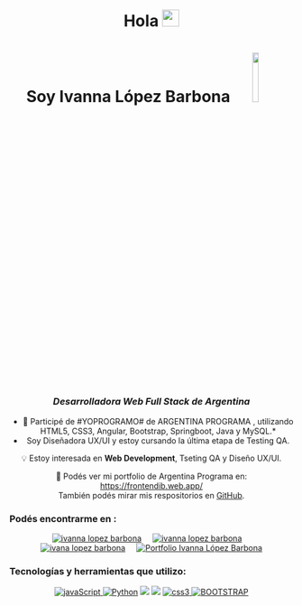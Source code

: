 


<h1 align="center">Hola  <img src="https://github.com/TheDudeThatCode/TheDudeThatCode/blob/master/Assets/Hi.gif" width="30px">
<h1 align="center">Soy Ivanna López Barbona <a href="#"><img width="15%" height="auto" text-align="center" src="http://www.gifss.es/informatica/informaticos/chica-ordenador.gif" height="10px"/></a></h1> 
<h3 align="center"><i>Desarrolladora Web Full Stack de Argentina</i></h3> 


<!--Contador de visitas-->
<p></p>
<p></p>


<div align="center">


- 🚀 Participé de #YOPROGRAMO# de ARGENTINA PROGRAMA , utilizando HTML5, CSS3, Angular, Bootstrap, Springboot, Java y MySQL.*
- Soy Diseñadora UX/UI y estoy cursando la última etapa de Testing QA.

💡 Estoy interesada en **Web Development**, Tseting QA y Diseño UX/UI.

💼 Podés ver mi portfolio de Argentina Programa en: https://frontendib.web.app/ <br> También podés mirar mis respositorios en [GitHub](https://github.com/Ivanna49?tab=repositories).

<h3 align="left">Podés encontrarme en :</h3>
<p align="left">
  <p align="center">
  <a target="_blank" href="https://www.linkedin.com/in/ivanna-lopez-barbona/"><img src="https://img.shields.io/badge/linkedin-%230077B5.svg?&style=for-the-badge&logo=linkedin&logoColor=white" alt="ivanna lopez barbona" /></a>&nbsp;&nbsp;&nbsp;&nbsp;
  <a href="mailto:ivibarbona@gmail.com"><img src="https://img.shields.io/badge/gmail-%23D14836.svg?&style=for-the-badge&logo=gmail&logoColor=white" alt="ivanna lopez barbona" /></a>&nbsp;&nbsp;&nbsp;&nbsp;
    <a href="https://github.com/Ivanna49" target="_blank"><img src="https://img.shields.io/badge/GitHub-%23181717?style=for-the-badge&logo=GitHub&logoColor=white" alt="ivana lopez barbona" /></a>&nbsp;&nbsp;&nbsp;&nbsp;
    <a  href="https://frontendib.web.app/" target="_blank"  align="left"><img src="https://img.shields.io/badge/-MI PORTFOLIO-orange?style=for-the-badge" alt="Portfolio Ivanna López Barbona"/></a>
</p>
</p>

<h3 align="left">Tecnologías y herramientas que utilizo:</h3>

<p align="center"> 
<!–– JAVASCRIPT ––>
<a href=https://developer.mozilla.org/en-US/docs/Web/JavaScript" target="_blank" data-bs-toggle="tooltip" title="JavaScript"> <img src="https://img.shields.io/badge/JavaScript-323330?style=for-the-badge&logo=javascript&logoColor=F7DF1E" alt="javaScript"/> </a>
<!–– PYTHON ––>
  <a href="https://www.python.org/" target="_blank" data-bs-toggle="tooltip" title="Python"> <img src="https://img.shields.io/badge/Python-FFD43B?style=for-the-badge&logo=python&logoColor=blue" alt="Python"/></a>
<!-- MYSQL -->
<a href="https://www.mysql.com/" alt="MYSQL" data-bs-toggle="tooltip" title="MYSQL" ><img src= "https://img.shields.io/badge/MySQL-005C84?style=for-the-badge&logo=mysql&logoColor=white" /></a>
<!-- HTML -->
<a href="https://developer.mozilla.org/es/docs/Web/HTML" alt="HTML5" data-bs-toggle="tooltip" title="HTML" ><img src= "https://img.shields.io/badge/HTML5-E34F26?style=for-the-badge&logo=html5&logoColor=white" /></a>
<!–– CSS ––>
<a href="https://www.w3schools.com/css/" target="_blank" data-bs-toggle="tooltip" title="CSS3"> <img src="https://img.shields.io/badge/CSS3-1572B6?style=for-the-badge&logo=css3&logoColor=white" alt="css3"/> </a>
<!–– BOOTSTRAP ––>
<a href="https://getbootstrap.com/docs/5.0/getting-started/introduction/" target="_blank" data-bs-toggle="tooltip" title="BOOTSTRAP"> <img src="https://img.shields.io/badge/Bootstrap-563D7C?style=for-the-badge&logo=bootstrap&logoColor=white" alt="BOOTSTRAP"/></a>

  

